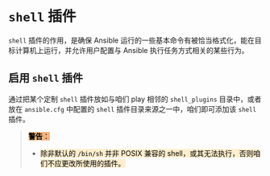 # `shell` 插件


`shell` 插件的作用，是确保 Ansible 运行的一些基本命令有被恰当格式化，能在目标计算机上运行，并允许用户配置与 Ansible 执行任务方式相关的某些行为。

## 启用 `shell` 插件

通过把某个定制 `shell` 插件放如与咱们 play 相邻的 `shell_plugins` 目录中，或者放在 `ansible.cfg` 中配置的 `shell` 插件目录来源之一中，咱们即可添加该 `shell` 插件。


> <span style="background-color: #f0b37e; color: black"> **警告**：</span>
>
> - <span style="background-color: #ffedcc; color: black">除非默认的 `/bin/sh` 并非 POSIX 兼容的 shell，或其无法执行，否则咱们不应更改所使用的插件。</span>

##
